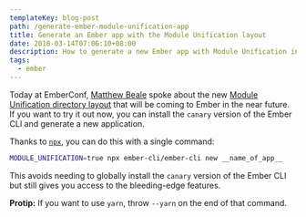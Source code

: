 ```yaml
---
templateKey: blog-post
path: /generate-ember-module-unification-app
title: Generate an Ember app with the Module Unification layout
date: 2018-03-14T07:06:10+08:00
description: How to generate a new Ember app with Module Unification in one line of code
tags:
  - ember
---
```

Today at EmberConf, [Matthew Beale](https://twitter.com/mixonic) spoke about the new [Module Unification directory layout](https://github.com/emberjs/rfcs/pull/143) that will be coming to Ember in the near future. If you want to try it out now, you can install the `canary` version of the Ember CLI and generate a new application.

Thanks to [`npx`](https://github.com/zkat/npx), you can do this with a single command:

```bash
MODULE_UNIFICATION=true npx ember-cli/ember-cli new __name_of_app__
```

This avoids needing to globally install the `canary` version of the Ember CLI but still gives you access to the bleeding-edge features.

**Protip:** If you want to use `yarn`, throw `--yarn` on the end of that command.

